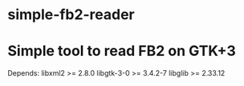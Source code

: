 # simple-fb2-reader
Simple tool to read FB2 on GTK+3
=======
Depends:
libxml2     >= 2.8.0
libgtk-3-0  >= 3.4.2-7
libglib     >= 2.33.12
